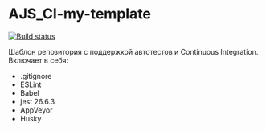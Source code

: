 # AJS_CI-my-template

[![Build status](https://ci.appveyor.com/api/projects/status/0sx6gb9mcrpnejvi?svg=true)](https://ci.appveyor.com/project/KoensBerg/ajs-ci-my-template)

Шаблон репозитория с поддержкой автотестов и Continuous Integration. Включает в себя:

- .gitignore
- ESLint
- Babel
- jest 26.6.3
- AppVeyor
- Husky
